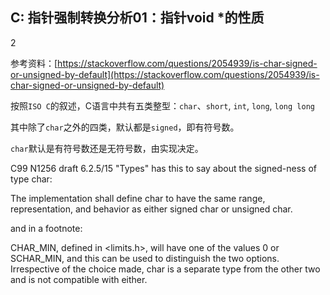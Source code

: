 ## C: 指针强制转换分析01：指针void *的性质

2

参考资料：[https://stackoverflow.com/questions/2054939/is-char-signed-or-unsigned-by-default](https://stackoverflow.com/questions/2054939/is-char-signed-or-unsigned-by-default)


按照`ISO C`的叙述，C语言中共有五类整型：`char`、`short`, `int`, `long`, `long long`

其中除了`char`之外的四类，默认都是`signed`，即有符号数。

`char`默认是有符号数还是无符号数，由实现决定。

C99 N1256 draft 6.2.5/15 "Types" has this to say about the signed-ness of type char:

The implementation shall define char to have the same range, representation, and behavior as either signed char or unsigned char.

and in a footnote:

CHAR_MIN, defined in <limits.h>, will have one of the values 0 or SCHAR_MIN, and this can be used to distinguish the two options. Irrespective of the choice made, char is a separate type from the other two and is not compatible with either.

